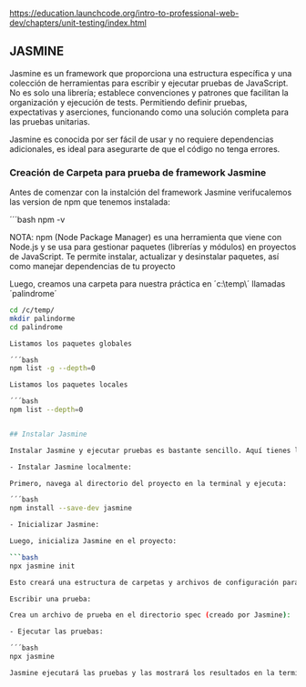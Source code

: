 https://education.launchcode.org/intro-to-professional-web-dev/chapters/unit-testing/index.html

## JASMINE

Jasmine es un framework que proporciona una estructura específica y una colección de herramientas para escribir y ejecutar pruebas de JavaScript. No es solo una librería; establece convenciones y patrones que facilitan la organización y ejecución de tests. Permitiendo definir pruebas, expectativas y aserciones, funcionando como una solución completa para las pruebas unitarias.

Jasmine es conocida por ser fácil de usar y no requiere dependencias adicionales, es ideal para asegurarte de que el código no tenga errores.

### Creación de Carpeta para prueba de framework Jasmine

Antes de comenzar con la instalción del framework Jasmine verifucalemos las version de npm que tenemos instalada: 

´´´bash
npm -v 

NOTA: npm (Node Package Manager) es una herramienta que viene con Node.js y se usa para gestionar paquetes (librerías y módulos) en proyectos de JavaScript. Te permite instalar, actualizar y desinstalar paquetes, así como manejar dependencias de tu proyecto

Luego, creamos una carpeta para nuestra práctica en ´c:\temp\´ llamadas ´palindrome´

```bash 
cd /c/temp/
mkdir palindorme
cd palindrome

Listamos los paquetes globales

´´´bash
npm list -g --depth=0

Listamos los paquetes locales

´´´bash
npm list --depth=0


## Instalar Jasmine 

Instalar Jasmine y ejecutar pruebas es bastante sencillo. Aquí tienes los pasos:

- Instalar Jasmine localmente:

Primero, navega al directorio del proyecto en la terminal y ejecuta:

´´´bash
npm install --save-dev jasmine

- Inicializar Jasmine:

Luego, inicializa Jasmine en el proyecto:

```bash
npx jasmine init

Esto creará una estructura de carpetas y archivos de configuración para Jasmine.

Escribir una prueba:

Crea un archivo de prueba en el directorio spec (creado por Jasmine):

- Ejecutar las pruebas:

´´´bash
npx jasmine

Jasmine ejecutará las pruebas y las mostrará los resultados en la terminal.
